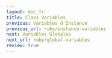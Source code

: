 ```yaml
---
layout: doc_fr
title: Class Variables
previous: Variables d'Instance 
previous_url: ruby/instance-variables
next: Variables Globales
next_url: ruby/global-variables
review: true
---
```

